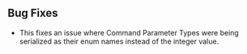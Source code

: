 ## Bug Fixes

- This fixes an issue where Command Parameter Types were being serialized as their enum names instead of the integer value.